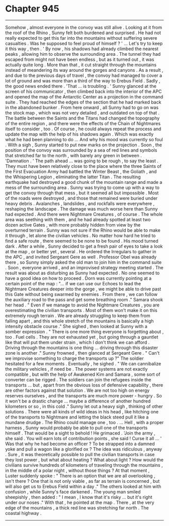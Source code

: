 
# Chapter 945


---

Somehow , almost everyone in the convoy was still alive . Looking at it from the roof of the Rhino , Sunny felt both burdened and surprised . He had not really expected to get this far into the mountains without suffering severe casualties .
Was he supposed to feel proud of himself ?
' ... Let's try to keep it this way , then . '
By now , his shadows had already climbed the nearest peaks , allowing him to observe the surrounding area . The tunnel they had escaped from might not have been endless , but as it turned out , it was actually quite long . More than that , it cut straight through the mountains instead of meandering its way around the gorges and canyons . As a result , and due to the previous days of travel , the convoy had managed to cover a lot of ground and was more than a third of the way to Erebus Field .
Sadly , the good news ended there .
'That ... is troubling . '
Sunny glanced at the screen of his communicator , then climbed back into the interior of the APC and opened the map of the Antarctic Center as a projection in the command suite .
They had reached the edges of the section that he had marked back in the abandoned bunker . From here onward , all Sunny had to go on was the stock map , which was not very detailed , and outdated on top of that . The battle between the Saints and the Titans had changed the topography of the entire region , and there were the effects of the Chain of Nightmares itself to consider , too .
Of course , he could always repeat the process and update the map with the help of his shadows again . Which was exactly what he had been planning to do ... And why his mood was currently so foul .
With a sigh , Sunny started to put new marks on the projection . Soon , the position of the convoy was surrounded by a sea of red lines and symbols that stretched far to the north , with barely any green in between .
'Damnation . '
The path ahead ... was going to be rough , to say the least . They must have been relatively close to the place where the three Saints of the First Evacuation Army had battled the Winter Beast , the Goliath , and the Whispering Legion , eliminating the latter Titan . The resulting earthquake had destroyed a good chunk of the mountain range and made a mess of the surrounding area .
Sunny was trying to come up with a way to get the convoy through that mess , but it seemed all but impossible .
Most of the roads were destroyed , and those that remained were buried under heavy debris . Avalanches , landslides , and rockfalls were everywhere , reshaping the landscape . The damage was much worse here than Sunny had expected .
And there were Nightmare Creatures , of course . The whole area was seething with them , and he had already spotted at least two dozen active Gates , with more probably hidden from view by the overturned terrain .
Sunny was not sure if the Rhino would be able to make it through , let alone the civilian vehicles . No matter how hard he tried to find a safe route , there seemed to be none to be found .
His mood turned dark .
After a while , Sunny decided to get a fresh pair of eyes to take a look at the map , or better yet , several . He ordered the Irregulars to gather in the APC , and invited Sergeant Gere as well . Professor Obel was already there , so Sunny simply asked the old man to join him in the command suite .
Soon , everyone arrived , and an improvised strategy meeting started . The result was about as disturbing as Sunny had expected . No one seemed to have a good idea on how to proceed . Dorn was currently pointing at a certain point of the map :
"... if we can use our Echoes to lead the Nightmare Creatures deeper into the gorge , we might be able to drive past this Gate without being swarmed by enemies . From there , we can follow the auxiliary road to the pass and get some breathing room ."
Samara shook her head .
" Even if we manage to avoid the Nightmare Creatures , you are overestimating the civilian transports . Most of them won't make it on this extremely rough terrain . We are already struggling to keep them from falling apart , and this whole stretch of the mountains is basically a high intensity obstacle course ." She sighed , then looked at Sunny with a somber expression .
" There is one more thing everyone is forgetting about , too . Fuel cells . They are not exhausted yet , but going through a gauntlet like that will put them under strain , which I don't think we can afford . Driving through the mountains is one thing ... driving through this disaster zone is another ."
Sunny frowned , then glanced at Sergeant Gere .
" Can't we improvise something to charge the transports up ?"
The soldier hesitated for a few moments . Eventually , he sighed .
" We can cannibalize the military vehicles , if need be . The power systems are not exactly compatible , but with the help of Awakened Kim and Samara , some sort of converter can be rigged . The soldiers can join the refugees inside the transports ... but , apart from the obvious loss of defensive capability , there are other factors against that solution . We are not too high on energy reserves ourselves , and the transports are much more power - hungry . So it won't be a drastic change ... maybe a difference of another hundred kilometers or so , in this cold ."
Sunny let out a heavy sigh , thinking of other solutions .
There were all kinds of wild ideas in his head , like hitching one of the transports to Nightmare and letting the black steed pull it like a mundane drudge . The Rhino could manage one , too .
... Hell , with a proper harness , Sunny would probably be able to pull one of the transports himself . That would be a sight to behold !
He grimaced .
'Join the army , she said . You will earn lots of contribution points , she said ! Curse it all ... '
Was that why he had become an officer ? To be strapped into a damned yoke and pull a wagon like a glorified ox ?
The idea was ridiculous , anyway . Sure , it was theoretically possible to pull the civilian transports in case they lost power , but what about heating ? What about light ? How would the civilians survive hundreds of kilometers of traveling through the mountains , in the middle of a polar night , without those things ? At that moment , Luster suddenly spoke :
" There is an option that we are all overlooking , isn't there ? One that is not only viable , as far as terrain is concerned , but will also get us to Erebus Field within a day ."
The others looked at him with confusion , while Sunny's face darkened .
The young man smiled sheepishly , then added :
" I mean , I know that it's risky ... but it's right under our noses ."
With that , he pointed at the map . There , at the very edge of the mountains , a thick red line was stretching far north .
The coastal highway .

---

